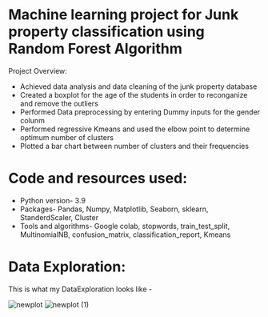 # Machine learning project for Junk property classification using Random Forest Algorithm 
Project Overview:
<ul>
<li> Achieved data analysis and data cleaning of the junk property database  </li>
  <li> Created a boxplot for the age of the students in order to reconganize and remove the outliers </li>
  <li> Performed Data preprocessing by entering Dummy inputs for the gender colunm </li>
  <li> Performed regressive Kmeans and used the elbow point to determine optimum number of clusters </li>
  <li> Plotted a bar chart between number of clusters and their frequencies </li> 
</ul>

# Code and resources used:
<ul>
  <li>Python version- 3.9</li>
  <li>Packages- Pandas, Numpy, Matplotlib, Seaborn, sklearn, StanderdScaler, Cluster</li>
  <li> Tools and algorithms- Google colab, stopwords, train_test_split, MultinomialNB, confusion_matrix, classification_report, Kmeans </li> 
</ul>

# Data Exploration:
This is what my DataExploration looks like -

![newplot](/images/sms-1.png)
![newplot (1)](/images/sms-2.png)



